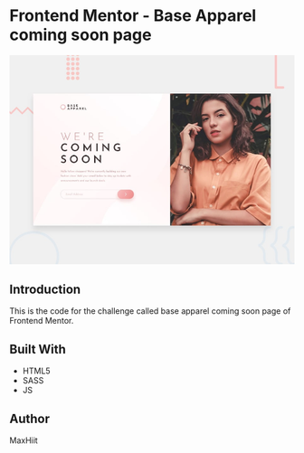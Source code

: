 # Frontend Mentor - Base Apparel coming soon page

![Design preview for the Base Apparel coming soon page coding challenge](./design/desktop-preview.jpg)

## Introduction

This is the code for the challenge called base apparel coming soon page of Frontend Mentor.

## Built With

- HTML5
- SASS
- JS

## Author

MaxHiit
